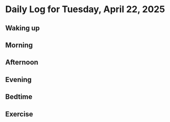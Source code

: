 # Daily Log for Tuesday, April 22, 2025

## Waking up

## Morning

## Afternoon

## Evening

## Bedtime

## Exercise
